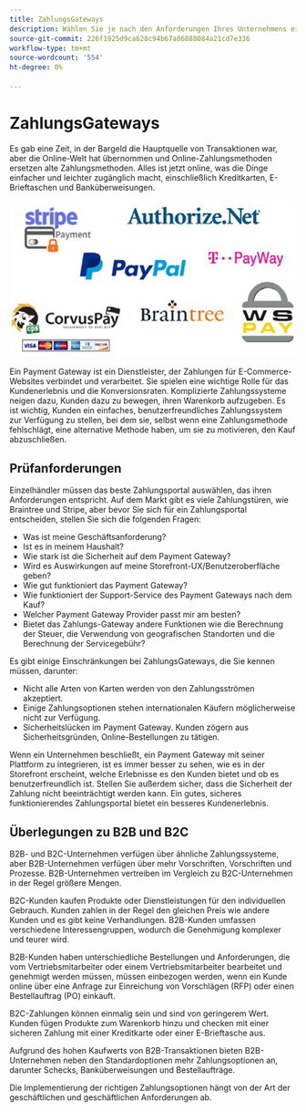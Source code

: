 ```yaml
---
title: ZahlungsGateways
description: Wählen Sie je nach den Anforderungen Ihres Unternehmens einen Payment Gateway Provider für Ihr E-Commerce-Projekt aus.
source-git-commit: 226f1925d9ca628c94b67a86888084a21cd7e336
workflow-type: tm+mt
source-wordcount: '554'
ht-degree: 0%

---
```



# ZahlungsGateways

Es gab eine Zeit, in der Bargeld die Hauptquelle von Transaktionen war, aber die Online-Welt hat übernommen und Online-Zahlungsmethoden ersetzen alte Zahlungsmethoden. Alles ist jetzt online, was die Dinge einfacher und leichter zugänglich macht, einschließlich Kreditkarten, E-Brieftaschen und Banküberweisungen.

![Logos von Payment Gateway Providern](../../assets/playbooks/payment-gateways.png)

Ein Payment Gateway ist ein Dienstleister, der Zahlungen für E-Commerce-Websites verbindet und verarbeitet. Sie spielen eine wichtige Rolle für das Kundenerlebnis und die Konversionsraten. Komplizierte Zahlungssysteme neigen dazu, Kunden dazu zu bewegen, ihren Warenkorb aufzugeben. Es ist wichtig, Kunden ein einfaches, benutzerfreundliches Zahlungssystem zur Verfügung zu stellen, bei dem sie, selbst wenn eine Zahlungsmethode fehlschlägt, eine alternative Methode haben, um sie zu motivieren, den Kauf abzuschließen.

## Prüfanforderungen

Einzelhändler müssen das beste Zahlungsportal auswählen, das ihren Anforderungen entspricht. Auf dem Markt gibt es viele Zahlungstüren, wie Braintree und Stripe, aber bevor Sie sich für ein Zahlungsportal entscheiden, stellen Sie sich die folgenden Fragen:

- Was ist meine Geschäftsanforderung?
- Ist es in meinem Haushalt?
- Wie stark ist die Sicherheit auf dem Payment Gateway?
- Wird es Auswirkungen auf meine Storefront-UX/Benutzeroberfläche geben?
- Wie gut funktioniert das Payment Gateway?
- Wie funktioniert der Support-Service des Payment Gateways nach dem Kauf?
- Welcher Payment Gateway Provider passt mir am besten?
- Bietet das Zahlungs-Gateway andere Funktionen wie die Berechnung der Steuer, die Verwendung von geografischen Standorten und die Berechnung der Servicegebühr?

Es gibt einige Einschränkungen bei ZahlungsGateways, die Sie kennen müssen, darunter:

- Nicht alle Arten von Karten werden von den Zahlungsströmen akzeptiert.
- Einige Zahlungsoptionen stehen internationalen Käufern möglicherweise nicht zur Verfügung.
- Sicherheitslücken im Payment Gateway. Kunden zögern aus Sicherheitsgründen, Online-Bestellungen zu tätigen.

Wenn ein Unternehmen beschließt, ein Payment Gateway mit seiner Plattform zu integrieren, ist es immer besser zu sehen, wie es in der Storefront erscheint, welche Erlebnisse es den Kunden bietet und ob es benutzerfreundlich ist. Stellen Sie außerdem sicher, dass die Sicherheit der Zahlung nicht beeinträchtigt werden kann. Ein gutes, sicheres funktionierendes Zahlungsportal bietet ein besseres Kundenerlebnis.

## Überlegungen zu B2B und B2C

B2B- und B2C-Unternehmen verfügen über ähnliche Zahlungssysteme, aber B2B-Unternehmen verfügen über mehr Vorschriften, Vorschriften und Prozesse. B2B-Unternehmen vertreiben im Vergleich zu B2C-Unternehmen in der Regel größere Mengen.

B2C-Kunden kaufen Produkte oder Dienstleistungen für den individuellen Gebrauch. Kunden zahlen in der Regel den gleichen Preis wie andere Kunden und es gibt keine Verhandlungen. B2B-Kunden umfassen verschiedene
Interessengruppen, wodurch die Genehmigung komplexer und teurer wird.

B2B-Kunden haben unterschiedliche Bestellungen und Anforderungen, die vom Vertriebsmitarbeiter oder einem Vertriebsmitarbeiter bearbeitet und genehmigt werden müssen, müssen einbezogen werden, wenn ein Kunde online über eine Anfrage zur Einreichung von Vorschlägen (RFP) oder einen Bestellauftrag (PO) einkauft.

B2C-Zahlungen können einmalig sein und sind von geringerem Wert. Kunden fügen Produkte zum Warenkorb hinzu und checken mit einer sicheren Zahlung mit einer Kreditkarte oder einer E-Brieftasche aus.

Aufgrund des hohen Kaufwerts von B2B-Transaktionen bieten B2B-Unternehmen neben den Standardoptionen mehr Zahlungsoptionen an, darunter Schecks, Banküberweisungen und Bestellaufträge.

Die Implementierung der richtigen Zahlungsoptionen hängt von der Art der geschäftlichen und geschäftlichen Anforderungen ab.
